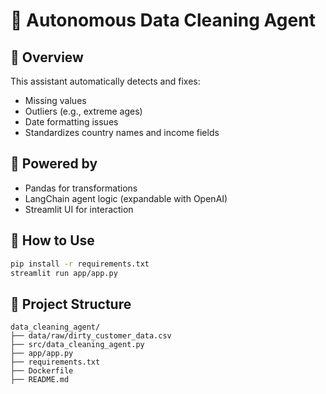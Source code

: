# 🧹 Autonomous Data Cleaning Agent

## 📌 Overview

This assistant automatically detects and fixes:
- Missing values
- Outliers (e.g., extreme ages)
- Date formatting issues
- Standardizes country names and income fields

## 🧠 Powered by
- Pandas for transformations
- LangChain agent logic (expandable with OpenAI)
- Streamlit UI for interaction

## 🚀 How to Use

```bash
pip install -r requirements.txt
streamlit run app/app.py
```

## 📁 Project Structure

```
data_cleaning_agent/
├── data/raw/dirty_customer_data.csv
├── src/data_cleaning_agent.py
├── app/app.py
├── requirements.txt
├── Dockerfile
├── README.md
```
